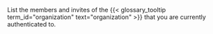 List the members and invites of the {{< glossary_tooltip term_id="organization" text="organization" >}} that you are currently authenticated to.
